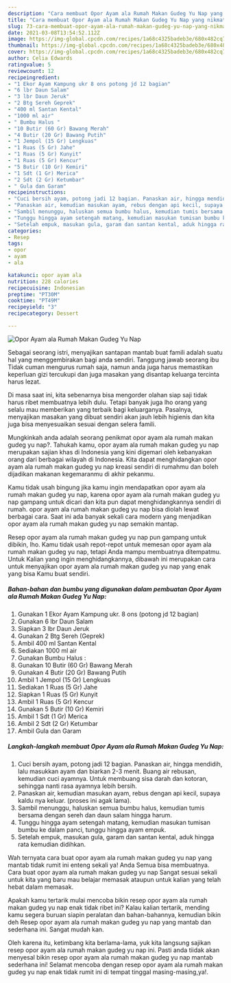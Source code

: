 ```yaml
---
description: "Cara membuat Opor Ayam ala Rumah Makan Gudeg Yu Nap yang nikmat Untuk Jualan"
title: "Cara membuat Opor Ayam ala Rumah Makan Gudeg Yu Nap yang nikmat Untuk Jualan"
slug: 73-cara-membuat-opor-ayam-ala-rumah-makan-gudeg-yu-nap-yang-nikmat-untuk-jualan
date: 2021-03-08T13:54:52.112Z
image: https://img-global.cpcdn.com/recipes/1a68c4325badeb3e/680x482cq70/opor-ayam-ala-rumah-makan-gudeg-yu-nap-foto-resep-utama.jpg
thumbnail: https://img-global.cpcdn.com/recipes/1a68c4325badeb3e/680x482cq70/opor-ayam-ala-rumah-makan-gudeg-yu-nap-foto-resep-utama.jpg
cover: https://img-global.cpcdn.com/recipes/1a68c4325badeb3e/680x482cq70/opor-ayam-ala-rumah-makan-gudeg-yu-nap-foto-resep-utama.jpg
author: Celia Edwards
ratingvalue: 5
reviewcount: 12
recipeingredient:
- "1 Ekor Ayam Kampung ukr 8 ons potong jd 12 bagian"
- "6 lbr Daun Salam"
- "3 lbr Daun Jeruk"
- "2 Btg Sereh Geprek"
- "400 ml Santan Kental"
- "1000 ml air"
- " Bumbu Halus "
- "10 Butir (60 Gr) Bawang Merah"
- "4 Butir (20 Gr) Bawang Putih"
- "1 Jempol (15 Gr) Lengkuas"
- "1 Ruas (5 Gr) Jahe"
- "1 Ruas (5 Gr) Kunyit"
- "1 Ruas (5 Gr) Kencur"
- "5 Butir (10 Gr) Kemiri"
- "1 Sdt (1 Gr) Merica"
- "2 Sdt (2 Gr) Ketumbar"
- " Gula dan Garam"
recipeinstructions:
- "Cuci bersih ayam, potong jadi 12 bagian. Panaskan air, hingga mendidih, lalu masukkan ayam dan biarkan 2-3 menit. Buang air rebusan, kemudian cuci ayamnya. Untuk membuang sisa darah dan kotoran, sehingga nanti rasa ayamnya lebih bersih."
- "Panaskan air, kemudian masukan ayam, rebus dengan api kecil, supaya kaldu nya keluar. (proses ini agak lama)."
- "Sambil menunggu, haluskan semua bumbu halus, kemudian tumis bersama dengan sereh dan daun salam hingga harum."
- "Tunggu hingga ayam setengah matang, kemudian masukan tumisan bumbu ke dalam panci, tunggu hingga ayam empuk."
- "Setelah empuk, masukan gula, garam dan santan kental, aduk hingga rata kemudian didihkan."
categories:
- Resep
tags:
- opor
- ayam
- ala

katakunci: opor ayam ala 
nutrition: 228 calories
recipecuisine: Indonesian
preptime: "PT30M"
cooktime: "PT49M"
recipeyield: "3"
recipecategory: Dessert

---
```



![Opor Ayam ala Rumah Makan Gudeg Yu Nap](https://img-global.cpcdn.com/recipes/1a68c4325badeb3e/680x482cq70/opor-ayam-ala-rumah-makan-gudeg-yu-nap-foto-resep-utama.jpg)

Sebagai seorang istri, menyajikan santapan mantab buat famili adalah suatu hal yang menggembirakan bagi anda sendiri. Tanggung jawab seorang ibu Tidak cuman mengurus rumah saja, namun anda juga harus memastikan keperluan gizi tercukupi dan juga masakan yang disantap keluarga tercinta harus lezat.

Di masa  saat ini, kita sebenarnya bisa mengorder olahan siap saji tidak harus ribet membuatnya lebih dulu. Tetapi banyak juga lho orang yang selalu mau memberikan yang terbaik bagi keluarganya. Pasalnya, menyajikan masakan yang dibuat sendiri akan jauh lebih higienis dan kita juga bisa menyesuaikan sesuai dengan selera famili. 



Mungkinkah anda adalah seorang penikmat opor ayam ala rumah makan gudeg yu nap?. Tahukah kamu, opor ayam ala rumah makan gudeg yu nap merupakan sajian khas di Indonesia yang kini digemari oleh kebanyakan orang dari berbagai wilayah di Indonesia. Kita dapat menghidangkan opor ayam ala rumah makan gudeg yu nap kreasi sendiri di rumahmu dan boleh dijadikan makanan kegemaranmu di akhir pekanmu.

Kamu tidak usah bingung jika kamu ingin mendapatkan opor ayam ala rumah makan gudeg yu nap, karena opor ayam ala rumah makan gudeg yu nap gampang untuk dicari dan kita pun dapat menghidangkannya sendiri di rumah. opor ayam ala rumah makan gudeg yu nap bisa diolah lewat berbagai cara. Saat ini ada banyak sekali cara modern yang menjadikan opor ayam ala rumah makan gudeg yu nap semakin mantap.

Resep opor ayam ala rumah makan gudeg yu nap pun gampang untuk dibikin, lho. Kamu tidak usah repot-repot untuk memesan opor ayam ala rumah makan gudeg yu nap, tetapi Anda mampu membuatnya ditempatmu. Untuk Kalian yang ingin menghidangkannya, dibawah ini merupakan cara untuk menyajikan opor ayam ala rumah makan gudeg yu nap yang enak yang bisa Kamu buat sendiri.

<!--inarticleads1-->

##### Bahan-bahan dan bumbu yang digunakan dalam pembuatan Opor Ayam ala Rumah Makan Gudeg Yu Nap:

1. Gunakan 1 Ekor Ayam Kampung ukr. 8 ons (potong jd 12 bagian)
1. Gunakan 6 lbr Daun Salam
1. Siapkan 3 lbr Daun Jeruk
1. Gunakan 2 Btg Sereh (Geprek)
1. Ambil 400 ml Santan Kental
1. Sediakan 1000 ml air
1. Gunakan  Bumbu Halus :
1. Gunakan 10 Butir (60 Gr) Bawang Merah
1. Gunakan 4 Butir (20 Gr) Bawang Putih
1. Ambil 1 Jempol (15 Gr) Lengkuas
1. Sediakan 1 Ruas (5 Gr) Jahe
1. Siapkan 1 Ruas (5 Gr) Kunyit
1. Ambil 1 Ruas (5 Gr) Kencur
1. Gunakan 5 Butir (10 Gr) Kemiri
1. Ambil 1 Sdt (1 Gr) Merica
1. Ambil 2 Sdt (2 Gr) Ketumbar
1. Ambil  Gula dan Garam




<!--inarticleads2-->

##### Langkah-langkah membuat Opor Ayam ala Rumah Makan Gudeg Yu Nap:

1. Cuci bersih ayam, potong jadi 12 bagian. Panaskan air, hingga mendidih, lalu masukkan ayam dan biarkan 2-3 menit. Buang air rebusan, kemudian cuci ayamnya. Untuk membuang sisa darah dan kotoran, sehingga nanti rasa ayamnya lebih bersih.
1. Panaskan air, kemudian masukan ayam, rebus dengan api kecil, supaya kaldu nya keluar. (proses ini agak lama).
1. Sambil menunggu, haluskan semua bumbu halus, kemudian tumis bersama dengan sereh dan daun salam hingga harum.
1. Tunggu hingga ayam setengah matang, kemudian masukan tumisan bumbu ke dalam panci, tunggu hingga ayam empuk.
1. Setelah empuk, masukan gula, garam dan santan kental, aduk hingga rata kemudian didihkan.




Wah ternyata cara buat opor ayam ala rumah makan gudeg yu nap yang mantab tidak rumit ini enteng sekali ya! Anda Semua bisa membuatnya. Cara buat opor ayam ala rumah makan gudeg yu nap Sangat sesuai sekali untuk kita yang baru mau belajar memasak ataupun untuk kalian yang telah hebat dalam memasak.

Apakah kamu tertarik mulai mencoba bikin resep opor ayam ala rumah makan gudeg yu nap enak tidak ribet ini? Kalau kalian tertarik, mending kamu segera buruan siapin peralatan dan bahan-bahannya, kemudian bikin deh Resep opor ayam ala rumah makan gudeg yu nap yang mantab dan sederhana ini. Sangat mudah kan. 

Oleh karena itu, ketimbang kita berlama-lama, yuk kita langsung sajikan resep opor ayam ala rumah makan gudeg yu nap ini. Pasti anda tiidak akan menyesal bikin resep opor ayam ala rumah makan gudeg yu nap mantab sederhana ini! Selamat mencoba dengan resep opor ayam ala rumah makan gudeg yu nap enak tidak rumit ini di tempat tinggal masing-masing,ya!.


